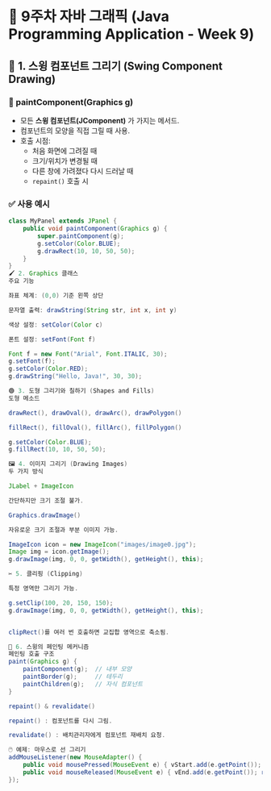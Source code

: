 # 📘 9주차 자바 그래픽 (Java Programming Application - Week 9)

## 🧩 1. 스윙 컴포넌트 그리기 (Swing Component Drawing)

### 🎨 paintComponent(Graphics g)
- 모든 **스윙 컴포넌트(JComponent)** 가 가지는 메서드.
- 컴포넌트의 모양을 직접 그릴 때 사용.
- 호출 시점:
  - 처음 화면에 그려질 때
  - 크기/위치가 변경될 때
  - 다른 창에 가려졌다 다시 드러날 때
  - `repaint()` 호출 시

### ✅ 사용 예시
```java
class MyPanel extends JPanel {
    public void paintComponent(Graphics g) {
        super.paintComponent(g);
        g.setColor(Color.BLUE);
        g.drawRect(10, 10, 50, 50);
    }
}
🖌️ 2. Graphics 클래스
주요 기능

좌표 체계: (0,0) 기준 왼쪽 상단

문자열 출력: drawString(String str, int x, int y)

색상 설정: setColor(Color c)

폰트 설정: setFont(Font f)

Font f = new Font("Arial", Font.ITALIC, 30);
g.setFont(f);
g.setColor(Color.RED);
g.drawString("Hello, Java!", 30, 30);

🟢 3. 도형 그리기와 칠하기 (Shapes and Fills)
도형 메소드

drawRect(), drawOval(), drawArc(), drawPolygon()

fillRect(), fillOval(), fillArc(), fillPolygon()

g.setColor(Color.BLUE);
g.fillRect(10, 10, 50, 50);

🖼️ 4. 이미지 그리기 (Drawing Images)
두 가지 방식

JLabel + ImageIcon

간단하지만 크기 조절 불가.

Graphics.drawImage()

자유로운 크기 조절과 부분 이미지 가능.

ImageIcon icon = new ImageIcon("images/image0.jpg");
Image img = icon.getImage();
g.drawImage(img, 0, 0, getWidth(), getHeight(), this);

✂️ 5. 클리핑 (Clipping)

특정 영역만 그리기 가능.

g.setClip(100, 20, 150, 150);
g.drawImage(img, 0, 0, getWidth(), getHeight(), this);


clipRect()를 여러 번 호출하면 교집합 영역으로 축소됨.

🔄 6. 스윙의 페인팅 메커니즘
페인팅 호출 구조
paint(Graphics g) {
    paintComponent(g);  // 내부 모양
    paintBorder(g);     // 테두리
    paintChildren(g);   // 자식 컴포넌트
}

repaint() & revalidate()

repaint() : 컴포넌트를 다시 그림.

revalidate() : 배치관리자에게 컴포넌트 재배치 요청.

🖱️ 예제: 마우스로 선 그리기
addMouseListener(new MouseAdapter() {
    public void mousePressed(MouseEvent e) { vStart.add(e.getPoint()); }
    public void mouseReleased(MouseEvent e) { vEnd.add(e.getPoint()); repaint(); }
});
